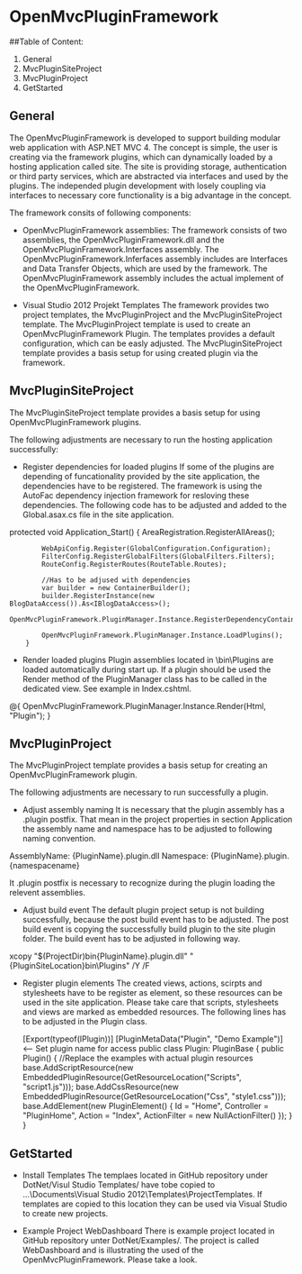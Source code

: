 # OpenMvcPluginFramework

##Table of Content:
1. General
2. MvcPluginSiteProject
3. MvcPluginProject
4. GetStarted

## General

The OpenMvcPluginFramework is developed to support building modular web application with ASP.NET MVC 4.
The concept is simple, the user is creating via the framework plugins, which can dynamically loaded by a hosting application
called site. The site is providing storage, authentication or third party services, which are abstracted via interfaces and used
by the plugins. The independed plugin development with losely coupling via interfaces to necessary core functionality is a big advantage
in the concept.

The framework consits of following components:

- OpenMvcPluginFramework assemblies:
The framework consists of two assemblies, the OpenMvcPluginFramework.dll and the OpenMvcPluginFramework.Interfaces assembly.
The OpenMvcPluginFramework.Inferfaces assembly includes are Interfaces and Data Transfer Objects, which are used by the framework.
The OpenMvcPluginFramework assembly includes the actual implement of the OpenMvcPluginFramework.

- Visual Studio 2012 Projekt Templates
The framework provides two project templates, the MvcPluginProject and the MvcPluginSiteProject template. The MvcPluginProject template 
is used to create an OpenMvcPluginFramework Plugin. The templates provides a default configuration, which can be easly adjusted.
The MvcPluginSiteProject template provides a basis setup for using created plugin via the framework.


## MvcPluginSiteProject

The MvcPluginSiteProject template provides a basis setup for using OpenMvcPluginFramework plugins.

The following adjustments are necessary to run the hosting application successfully:

- Register dependencies for loaded plugins
If some of the plugins are depending of funcationality provided by the site application, the dependencies have to be registered.
The framework is using the AutoFac dependency injection framework for resloving these dependencies.
The following code has to be adjusted and added to the Global.asax.cs file in the site application.

 protected void Application_Start()
        {
            AreaRegistration.RegisterAllAreas();

            WebApiConfig.Register(GlobalConfiguration.Configuration);
            FilterConfig.RegisterGlobalFilters(GlobalFilters.Filters);
            RouteConfig.RegisterRoutes(RouteTable.Routes);

            //Has to be adjused with dependencies
            var builder = new ContainerBuilder();
            builder.RegisterInstance(new BlogDataAccess()).As<IBlogDataAccess>();
            OpenMvcPluginFramework.PluginManager.Instance.RegisterDependencyContainer(builder.Build());

            OpenMvcPluginFramework.PluginManager.Instance.LoadPlugins();
        }

- Render loaded plugins
Plugin assemblies located in \bin\Plugins are loaded automatically during start up. If a plugin should be 
used the Render method of the PluginManager class has to be called in the dedicated view. See example in Index.cshtml.

@{ OpenMvcPluginFramework.PluginManager.Instance.Render(Html, "Plugin"); }

## MvcPluginProject
The MvcPluginProject template provides a basis setup for creating an OpenMvcPluginFramework plugin.

The following adjustments are necessary to run successfully a plugin.

- Adjust assembly naming
It is necessary that the plugin assembly has a .plugin postfix. That mean in the project properties in section Application
the assembly name and namespace has to be adjusted to following naming convention.

AssemblyName: {PluginName}.plugin.dll
Namespace: {PluginName}.plugin.{namespacename}

It .plugin postfix is necessary to recognize during the plugin loading the relevent assemblies.

- Adjust build event
The default plugin project setup is not building successfully, because the post build event has to be adjusted.
The post build event is copying the successfully build plugin to the site plugin folder. The build event has to be adjusted
in following way.

xcopy "$(ProjectDir)bin\{PluginName}.plugin.dll" "{PluginSiteLocation}bin\Plugins\" /Y /F

- Register plugin elements
The created views, actions, scirpts and stylesheets have to be register as element, so these resources can be used in the 
site application. Please take care that scripts, stylesheets and views are marked as embedded resources. 
The following lines has to be adjusted in the Plugin class.

    [Export(typeof(IPlugin))]
    [PluginMetaData("Plugin", "Demo Example")] <-- Set plugin name for access
    public class Plugin: PluginBase
    {
        public Plugin()
        {
            //Replace the examples with actual plugin resources
            base.AddScriptResource(new EmbeddedPluginResource(GetResourceLocation("Scripts", "script1.js")));
            base.AddCssResource(new EmbeddedPluginResource(GetResourceLocation("Css", "style1.css")));
            base.AddElement(new PluginElement() { Id = "Home", Controller = "PluginHome", Action = "Index", ActionFilter = new NullActionFilter() });
        }
    }

## GetStarted

- Install Templates
The templaes located in GitHub repository under DotNet/Visul Studio Templates/ have tobe copied to ...\Documents\Visual Studio 2012\Templates\ProjectTemplates.
If templates are copied to this location they can be used via Visual Studio to create new projects.

- Example Project WebDashboard
There is example project located in GitHub repository unter DotNet/Examples/. The project is called WebDashboard and is 
illustrating the used of the OpenMvcPluginFramework. Please take a look.
